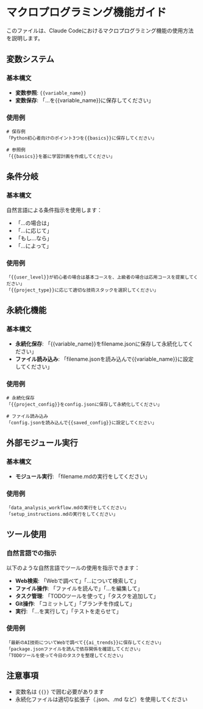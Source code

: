 # マクロプログラミング機能ガイド

このファイルは、Claude Codeにおけるマクロプログラミング機能の使用方法を説明します。

## 変数システム

### 基本構文
- **変数参照**: `{{variable_name}}`
- **変数保存**: 「...を{{variable_name}}に保存してください」

### 使用例
```
# 保存例
「Python初心者向けのポイント3つを{{basics}}に保存してください」

# 参照例
「{{basics}}を基に学習計画を作成してください」
```

## 条件分岐

### 基本構文
自然言語による条件指示を使用します：
- 「...の場合は」
- 「...に応じて」
- 「もし...なら」
- 「...によって」

### 使用例
```
「{{user_level}}が初心者の場合は基本コースを、上級者の場合は応用コースを提案してください」
「{{project_type}}に応じて適切な技術スタックを選択してください」
```

## 永続化機能

### 基本構文
- **永続化保存**: 「{{variable_name}}をfilename.jsonに保存して永続化してください」
- **ファイル読み込み**: 「filename.jsonを読み込んで{{variable_name}}に設定してください」

### 使用例
```
# 永続化保存
「{{project_config}}をconfig.jsonに保存して永続化してください」

# ファイル読み込み
「config.jsonを読み込んで{{saved_config}}に設定してください」
```

## 外部モジュール実行

### 基本構文
- **モジュール実行**: 「filename.mdの実行をしてください」

### 使用例
```
「data_analysis_workflow.mdの実行をしてください」
「setup_instructions.mdの実行をしてください」
```

## ツール使用

### 自然言語での指示
以下のような自然言語でツールの使用を指示できます：

- **Web検索**: 「Webで調べて」「...について検索して」
- **ファイル操作**: 「ファイルを読んで」「...を編集して」
- **タスク管理**: 「TODOツールを使って」「タスクを追加して」
- **Git操作**: 「コミットして」「ブランチを作成して」
- **実行**: 「...を実行して」「テストを走らせて」

### 使用例
```
「最新のAI技術についてWebで調べて{{ai_trends}}に保存してください」
「package.jsonファイルを読んで依存関係を確認してください」
「TODOツールを使って今日のタスクを整理してください」
```
## 注意事項

- 変数名は `{{}}` で囲む必要があります
- 永続化ファイルは適切な拡張子（.json、.md など）を使用してください
